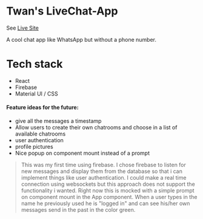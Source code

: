 # Twan's LiveChat-App
See [Live Site](https://sapient-depot-285005.web.app/)

A cool chat app like WhatsApp but without a phone number.

# Tech stack
  - React 
  - Firebase
  - Material UI / CSS

  

#### Feature ideas for the future:
  - give all the messages a timestamp
  - Allow users to create their own chatrooms and choose in a list of available chatrooms
  - user authentication
  - profile pictures
  - Nice popup on component mount instead of a prompt



> This was my first time using firebase.
> I chose firebase to listen for new messages
> and display them from the database so that i 
> can implement things like user authentication.
> I could make a real time connection using websockets
> but this approach does not support the functionality i wanted.
> Right now this is mocked with a simple prompt on component mount in the App component.
> When a user types in the name he previously used he is "logged in"
and can see his/her own messages send in the past in the color green.

